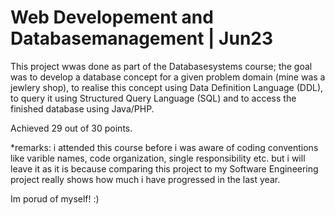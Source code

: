 # Web Developement and Databasemanagement | Jun23

This project wwas done as part of the Databasesystems course; the goal was to develop a database concept for a given problem domain (mine was a jewlery shop), to realise this concept using Data Definition Language (DDL), to query it using Structured Query Language (SQL) and to access the finished database using Java/PHP.  

Achieved 29 out of 30 points.

*remarks: i attended this course before i was aware of coding conventions like varible names, code organization, single responsibility etc. but i will leave it as it is because comparing this project to my Software Engineering project really shows how much i have progressed in the last year.

Im porud of myself! :) 
